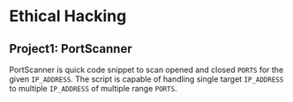 # Ethical Hacking


## Project1: PortScanner
PortScanner is quick code snippet to scan opened and closed `PORTS` for the given `IP_ADDRESS`. The script is capable of handling single target `IP_ADDRESS` to multiple `IP_ADDRESS` of multiple range `PORTS`.